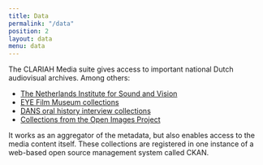 ```yaml
---
title: Data
permalink: "/data"
position: 2
layout: data
menu: data
---
```


The CLARIAH Media suite gives access to important national Dutch audiovisual archives. Among others: 

* [The Netherlands Institute for Sound and Vision](https://mediasuitedata.clariah.nl/organization/netherlands-institute-for-sound-and-vision)
* [EYE Film Museum collections](https://mediasuitedata.clariah.nl/group/eye-film-institute-netherlands)
* [DANS oral history interview collections](https://mediasuitedata.clariah.nl/dataset/dans-oral-history)
* [Collections from the Open Images Project](https://mediasuitedata.clariah.nl/group/open-images-project)

It works as an aggregator of the metadata, but also enables access to the media content itself. These collections are registered in one instance of a web-based open source management system called CKAN.
